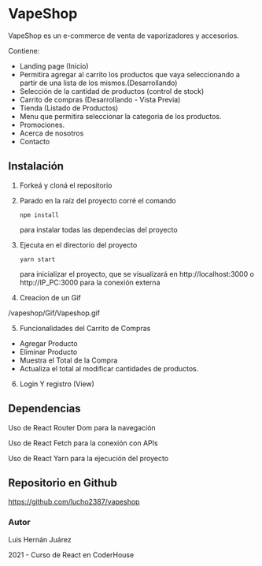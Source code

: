 # VapeShop

VapeShop es un e-commerce de venta de vaporizadores y accesorios.

Contiene:

- Landing page (Inicio)
- Permitira agregar al carrito los productos que vaya seleccionando a partir de una lista de los mismos.(Desarrollando)
- Selección de la cantidad de productos (control de stock)
- Carrito de compras (Desarrollando - Vista Previa)
- Tienda (Listado de Productos)
- Menu que permitira seleccionar la categoria de los productos.
- Promociones.
- Acerca de nosotros
- Contacto

## Instalación

1. Forkeá y cloná el repositorio

2. Parado en la raíz del proyecto corré el comando

   ```
   npm install
   ```

   para instalar todas las dependecias del proyecto

3. Ejecuta en el directorio del proyecto

   ```
   yarn start
   ```

   para inicializar el proyecto, que se visualizará en http://localhost:3000 o http://IP_PC:3000 para la conexión externa

4. Creacion de un Gif

/vapeshop/Gif/Vapeshop.gif

5. Funcionalidades del Carrito de Compras

- Agregar Producto
- Eliminar Producto
- Muestra el Total de la Compra
- Actualiza el total al modificar cantidades de productos.

6. Login Y registro (View)

## Dependencias

Uso de React Router Dom para la navegación

Uso de React Fetch para la conexión con APIs

Uso de React Yarn para la ejecución del proyecto

## Repositorio en Github

https://github.com/lucho2387/vapeshop

### Autor

Luis Hernán Juárez

2021 - Curso de React en CoderHouse
